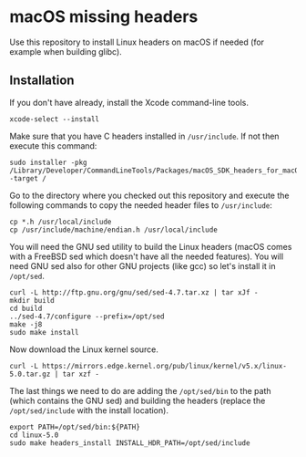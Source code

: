 # macOS missing headers
Use this repository to install Linux headers on macOS if needed (for example when building glibc).

## Installation

If you don't have already, install the Xcode command-line tools.

```console
xcode-select --install
```

Make sure that you have C headers installed in `/usr/include`. If not then execute this command:

```console
sudo installer -pkg /Library/Developer/CommandLineTools/Packages/macOS_SDK_headers_for_macOS_10.14.pkg -target /
```

Go to the directory where you checked out this repository and execute the following commands to copy the needed header files to `/usr/include`:

```console
cp *.h /usr/local/include
cp /usr/include/machine/endian.h /usr/local/include
```

You will need the GNU sed utility to build the Linux headers (macOS comes with a FreeBSD sed which doesn't have all the needed features). You will need GNU sed also for other GNU projects (like gcc) so let's install it in `/opt/sed`.

```console
curl -L http://ftp.gnu.org/gnu/sed/sed-4.7.tar.xz | tar xJf -
mkdir build
cd build
../sed-4.7/configure --prefix=/opt/sed
make -j8
sudo make install
```

Now download the Linux kernel source.

```console
curl -L https://mirrors.edge.kernel.org/pub/linux/kernel/v5.x/linux-5.0.tar.gz | tar xzf -
```

The last things we need to do are adding the `/opt/sed/bin` to the path (which contains the GNU sed) and building the headers (replace the `/opt/sed/include` with the install location).

```console
export PATH=/opt/sed/bin:${PATH}
cd linux-5.0
sudo make headers_install INSTALL_HDR_PATH=/opt/sed/include
```